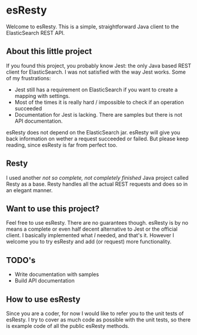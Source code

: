 # esResty
Welcome to esResty. This is a simple, straightforward Java client to the ElasticSearch REST API.

## About this little project
If you found this project, you probably know Jest: the only Java based REST client for ElasticSearch.
I was not satisfied with the way Jest works. Some of my frustrations:

* Jest still has a requirement on ElasticSearch if you want to create a mapping with settings.
* Most of the times it is really hard / impossible to check if an operation succeeded
* Documentation for Jest is lacking. There are samples but there is not API documentation.

esResty does not depend on the ElasticSearch jar. esResty will give you back information on wether a request
succeeded or failed. But please keep reading, since esResty is far from perfect too.

## Resty
I used another *not so complete, not completely finished* Java project called Resty as a base. Resty handles
all the actual REST requests and does so in an elegant manner.

## Want to use this project?
Feel free to use esResty. There are no guarantees though.
esResty is by no means a complete or even half decent alternative to Jest or the official client.
I basically implemented what *I* needed, and that's it. However I welcome you to try esResty and add 
(or request) more functionality.

## TODO's
* Write documentation with samples
* Build API documentation

## How to use esResty
Since you are a coder, for now I would like to refer you to the unit tests of esResty. I try to cover as
much code as possible with the unit tests, so there is example code of all the public esResty methods.
